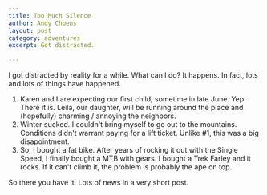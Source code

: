 ```yaml
---
title: Too Much Silence
author: Andy Choens
layout: post
category: adventures
excerpt: Got distracted.

---
```


I got distracted by reality for a while. What can I do? It happens. In
fact, lots and lots of things have happened.

1. Karen and I are expecting our first child, sometime in late
   June. Yep. There it is. Leila, our daughter, will be running around
   the place and (hopefully) charming / annoying the neighbors.
2. Winter sucked. I couldn't bring myself to go out to the
   mountains. Conditions didn't warrant paying for a lift
   ticket. Unlike #1, this was a big disapointment.
3. So, I bought a fat bike. After years of rocking it out with the
   Single Speed, I finally bought a MTB with gears. I bought a Trek
   Farley and it rocks. If it can't climb it, the problem is probably
   the ape on top.
   
So there you have it. Lots of news in a very short post.
